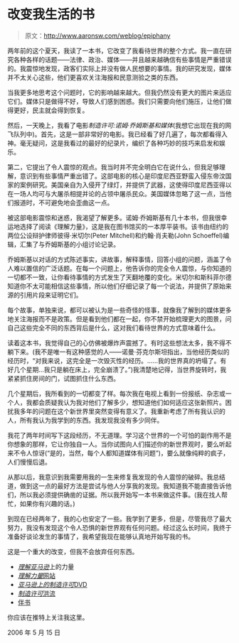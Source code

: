 # 改变我生活的书

> 原文：<http://www.aaronsw.com/weblog/epiphany>

两年前的这个夏天，我读了一本书，它改变了我看待世界的整个方式。我一直在研究各种各样的话题——法律、政治、媒体——并且越来越确信有些事情是严重错误的。我震惊地发现，政客们实际上并没有做人民想要的事情。我的研究发现，媒体并不太关心这些，他们更喜欢关注海报和民意测验之类的东西。

当我更多地思考这个问题时，它的影响越来越大。但我仍然没有更大的图片来适应它们。媒体只是做得不好，导致人们感到困惑。我们只需要向他们施压，让他们做得更好，民主就会得到恢复。

然后，一天晚上，我看了电影*制造许可:诺姆·乔姆斯基和媒体*(我想它出现在我的网飞队列中)。首先，这是一部非常好的电影。我已经看了好几遍了，每次都看得入神。毫无疑问，这是我看过的最好的纪录片，编织了各种巧妙的技巧来启发和娱乐。

第二，它提出了令人震惊的观点。我当时并不完全明白它在说什么，但我足够理解，意识到有些事情严重出错了。这部电影的核心是印度尼西亚野蛮入侵东帝汶国家的案例研究。美国亲自为入侵开了绿灯，并提供了武器，这使得印度尼西亚得以在一场人均可与大屠杀相提并论的占领中屠杀民众。美国媒体忽略了这一点，当他们报道时，不可避免地会歪曲这一点。

被这部电影震惊和迷惑，我渴望了解更多。诺姆·乔姆斯基有几十本书，但我很幸运地选择了阅读《理解力量》，这是我在图书馆买的一本厚平装书。该书由纽约的两位公设辩护律师彼得·米切尔(Peter Mitchell)和约翰·肖夫勒(John Schoeffel)编辑，汇集了与乔姆斯基的小组讨论记录。

乔姆斯基以对话的方式陈述事实，讲故事，解释事情，回答小组的问题，涵盖了令人难以置信的广泛话题。在每一个问题上，他告诉你的完全令人震惊，与你知道的一切都不一致，让你看待事情的方式发生了天翻地覆的变化。米切尔和斯科菲尔德知道你不太可能相信这些事情，所以他们仔细记录了每一个说法，并提供了原始来源的引用片段来证明它们。

每个故事，单独来说，都可以被认为是一些奇怪的怪事，就像我了解到的媒体更多地关注海报而不是政策。但是看到他们都在一起，你不禁开始梳理更大的图景，问自己这些完全不同的东西背后是什么，这对我们看待世界的方式意味着什么。

读着这本书，我觉得自己的心仿佛被爆炸声震撼了。有时这些想法太多，我不得不躺下来。(我不是唯一有这种感觉的人——诺曼·芬克尔斯坦指出，当他经历类似的经历时，“对我来说，这完全是一次毁灭性的经历。……我的世界真的坍塌了。有好几个星期…我只是躺在床上，完全崩溃了。”)我清楚地记得，当世界旋转时，我紧紧抓住房间的门，试图抓住什么东西。

几个星期后，我所看到的一切都变了样。每次我在电视上看到一份报纸、杂志或一个人，我都会质疑我认为我对他们了解多少，想知道他们如何适应这张新照片。困扰我多年的问题在这个新世界里突然变得有意义了。我重新考虑了所有我认识的人，所有我认为我学到的东西。我发现我没有多少同伴。

我花了两年时间写下这段经历，不无道理。学习这个世界的一个可怕的副作用不是你想象的那样，它让你独自一人。当你试图向人们描述你的新世界观时，要么听起来不令人惊讶(“是的，当然，每个人都知道媒体有问题”)，要么就像纯粹的疯子，人们慢慢后退。

从那以后，我意识到我需要用我的一生来修复我发现的令人震惊的破碎。我总结道，做到这一点的最好方法是尝试与他人分享我的发现。我知道我不能直接告诉他们，所以我必须提供确凿的证据。所以我开始写一本书来做这件事。(我在找人帮忙，如果你有兴趣的话。)

到现在已经两年了，我的心也安定了一些。我学到了更多，但是，尽管我尽了最大努力，我没有发现这个令人恐惧的新世界观有任何问题。经过这么长时间，我终于准备好谈论发生的事情了，我希望我现在能够认真地开始写我的书。

这是一个重大的改变，但我不会放弃任何东西。

*   [*理解亚马逊*](http://books.theinfo.org/go/1565847032)上的力量
*   [*理解力量*网站](http://understandingpower.com/)
*   [*亚马逊上的制造许可*DVD](http://books.theinfo.org/go/B00005Y726)
*   [*制造许可*洪流](http://www.torrentspy.com/torrent/341194/Manufacturing_Consent_Noam_Chomsky_and_the_Media_1993_DVD_Rip_avi)
*   [伴书](http://books.theinfo.org/go/1551640023)

你应该在推特上关注我这里。

2006 年 5 月 15 日